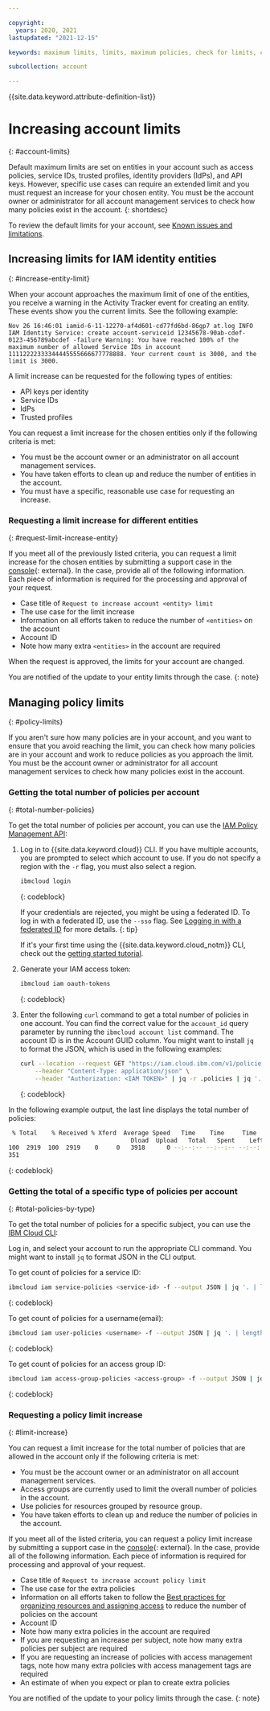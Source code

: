 ```yaml
---

copyright:
  years: 2020, 2021
lastupdated: "2021-12-15"

keywords: maximum limits, limits, maximum policies, check for limits, check policy number, increase policy limit, total number of account policies, increase account limit

subcollection: account

---
```



{{site.data.keyword.attribute-definition-list}}

# Increasing account limits
{: #account-limits}

Default maximum limits are set on entities in your account such as access policies, service IDs, trusted profiles, identity providers (IdPs), and API keys. However, specific use cases can require an extended limit and you must request an increase for your chosen entity. You must be the account owner or administrator for all account management services to check how many policies exist in the account.
{: shortdesc}

To review the default limits for your account, see [Known issues and limitations](/docs/account?topic=account-known-issues#iam_limits).

## Increasing limits for IAM identity entities
{: #increase-entity-limit}

When your account approaches the maximum limit of one of the entities, you receive a warning in the Activity Tracker event for creating an entity. These events show you the current limits. See the following example:

```text
Nov 26 16:46:01 iamid-6-11-12270-af4d601-cd77fd6bd-86gp7 at.log INFO IAM Identity Service: create account-serviceid 12345678-90ab-cdef-0123-456789abcdef -failure Warning: You have reached 100% of the maximum number of allowed Service IDs in account 11112222333344445555666677778888. Your current count is 3000, and the limit is 3000.
```

A limit increase can be requested for the following types of entities:

* API keys per identity
* Service IDs
* IdPs
* Trusted profiles

You can request a limit increase for the chosen entities only if the following criteria is met:

* You must be the account owner or an administrator on all account management services.
* You have taken efforts to clean up and reduce the number of entities in the account.
* You must have a specific, reasonable use case for requesting an increase. 

### Requesting a limit increase for different entities
{: #request-limit-increase-entity}

If you meet all of the previously listed criteria, you can request a limit increase for the chosen entities by submitting a support case in the [console](/unifiedsupport/cases/add){: external}. In the case, provide all of the following information. Each piece of information is required for the processing and approval of your request. 

* Case title of `Request to increase account <entity> limit`
* The use case for the limit increase
* Information on all efforts taken to reduce the number of `<entities>` on the account
* Account ID
* Note how many extra `<entities>` in the account are required

When the request is approved, the limits for your account are changed.
  
You are notified of the update to your entity limits through the case.
{: note}


## Managing policy limits
{: #policy-limits}

If you aren't sure how many policies are in your account, and you want to ensure that you avoid reaching the limit, you can check how many policies are in your account and work to reduce policies as you approach the limit. You must be the account owner or administrator for all account management services to check how many policies exist in the account.

### Getting the total number of policies per account
{: #total-number-policies}

To get the total number of policies per account, you can use the [IAM Policy Management API](/apidocs/iam-policy-management#get-policies-by-attributes):

1. Log in to {{site.data.keyword.cloud}} CLI. If you have multiple accounts, you are prompted to select which account to use. If you do not specify a region with the `-r` flag, you must also select a region.

   ```bash
   ibmcloud login
   ```
   {: codeblock}

   If your credentials are rejected, you might be using a federated ID. To log in with a federated ID, use the `--sso` flag. See [Logging in with a federated ID](/docs/account?topic=account-federated_id) for more details.
   {: tip}
  
   If it's your first time using the {{site.data.keyword.cloud_notm}} CLI, check out the [getting started tutorial](/docs/cli?topic=cli-getting-started).
  
2. Generate your IAM access token: 

   ```bash
   ibmcloud iam oauth-tokens
   ```
   {: codeblock}
    
3. Enter the following `curl` command to get a total number of policies in one account. You can find the correct value for the `account_id` query parameter by running the `ibmcloud account list` command. The account ID is in the Account GUID column. You might want to install `jq` to format the JSON, which is used in the following examples: 

   ```bash
   curl --location --request GET "https://iam.cloud.ibm.com/v1/policies?account_id=<account_id>" \
       --header "Content-Type: application/json" \
       --header "Authorization: <IAM TOKEN>" | jq -r .policies | jq '. | length'
   ```
   {: codeblock}
    
In the following example output, the last line displays the total number of policies:

   ```bash
    % Total    % Received % Xferd  Average Speed   Time    Time     Time  Current
                                     Dload  Upload   Total   Spent    Left  Speed
   100  2919  100  2919    0     0   3918      0 --:--:-- --:--:-- --:--:--  3912
   351
   ```
   {: codeblock} 

### Getting the total of a specific type of policies per account
{: #total-policies-by-type}

To get the total number of policies for a specific subject, you can use the [IBM Cloud CLI](/docs/cli?topic=cli-getting-started):

Log in, and select your account to run the appropriate CLI command. You might want to install `jq` to format JSON in the CLI output.
  
To get count of policies for a service ID:

```bash
ibmcloud iam service-policies <service-id> -f --output JSON | jq '. | length'
```
{: codeblock}
    
To get count of policies for a username(email):

```bash
ibmcloud iam user-policies <username> -f --output JSON | jq '. | length'
```
{: codeblock}
    
To get count of policies for an access group ID:

 ```bash
ibmcloud iam access-group-policies <access-group> -f --output JSON | jq '. | length'
```
{: codeblock}
    
### Requesting a policy limit increase
{: #limit-increase}

You can request a limit increase for the total number of policies that are allowed in the account only if the following criteria is met: 

* You must be the account owner or an administrator on all account management services.
* Access groups are currently used to limit the overall number of policies in the account.
* Use policies for resources grouped by resource group.
* You have taken efforts to clean up and reduce the number of policies in the account.

If you meet all of the listed criteria, you can request a policy limit increase by submitting a support case in the [console](/unifiedsupport/cases/add){: external}. In the case, provide all of the following information. Each piece of information is required for processing and approval of your request.

* Case title of `Request to increase account policy limit`
* The use case for the extra policies
* Information on all efforts taken to follow the [Best practices for organizing resources and assigning access](/docs/account?topic=account-account_setup#how_access) to reduce the number of policies on the account
* Account ID
* Note how many extra policies in the account are required
* If you are requesting an increase per subject, note how many extra policies per subject are required
* If you are requesting an increase of policies with access management tags, note how many extra policies with access management tags are required
* An estimate of when you expect or plan to create extra policies

You are notified of the update to your policy limits through the case.
{: note}

